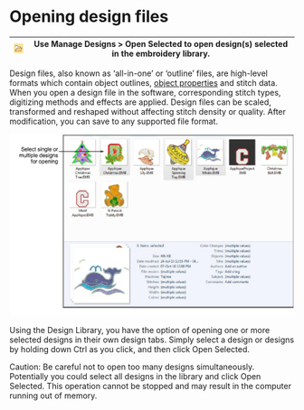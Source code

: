 # Opening design files

| ![OpenSelected.png](assets/OpenSelected.png) | Use Manage Designs > Open Selected to open design(s) selected in the embroidery library. |
| -------------------------------------------- | ---------------------------------------------------------------------------------------- |

Design files, also known as ‘all-in-one’ or ‘outline’ files, are high-level formats which contain object outlines, [object properties](../../glossary/glossary) and stitch data. When you open a design file in the software, corresponding stitch types, digitizing methods and effects are applied. Design files can be scaled, transformed and reshaped without affecting stitch density or quality. After modification, you can save to any supported file format.

![DesignLibrarySelectMultiples.png](assets/DesignLibrarySelectMultiples.png)

Using the Design Library, you have the option of opening one or more selected designs in their own design tabs. Simply select a design or designs by holding down Ctrl as you click, and then click Open Selected.

Caution: Be careful not to open too many designs simultaneously. Potentially you could select all designs in the library and click Open Selected. This operation cannot be stopped and may result in the computer running out of memory.
